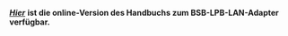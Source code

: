 ***[Hier](https://1coderookie.github.io/BSB-LPB-LAN)*** **ist die online-Version des Handbuchs zum BSB-LPB-LAN-Adapter verfügbar.**
